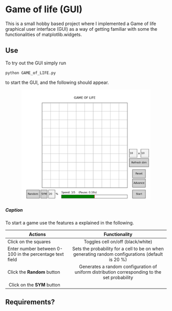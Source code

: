 # Game of life (GUI)

This is a small hobby based project where I implemented a Game of life graphical user interface (GUI) as a way of getting familiar with some the functionalities of matplotlib.widgets.

## Use 

To try out the GUI simply run 

``` 
python GAME_of_LIFE.py

```
to start the GUI, and the following should appear. 


<p align="center">
    <img src="startup_view.png"
         alt=""
         style="width:80%">
    <h5 align="left"> 
    Caption 
    </h5>
</p>

To start a game use the features a explained in the following. 

|  Actions | Functionality | 
|---|:---:|
| Click on the squares | Toggles cell on/off (black/white) |
| Enter number between 0-100 in the percentage text field | Sets the probability for a cell to be on when generating random configurations (default is 20 \%)|
| Click the **Random** button| Generates a random configuration of uniform distribution corresponding to the set probability  | 
| Click on the **SYM** button| |




## Requirements?